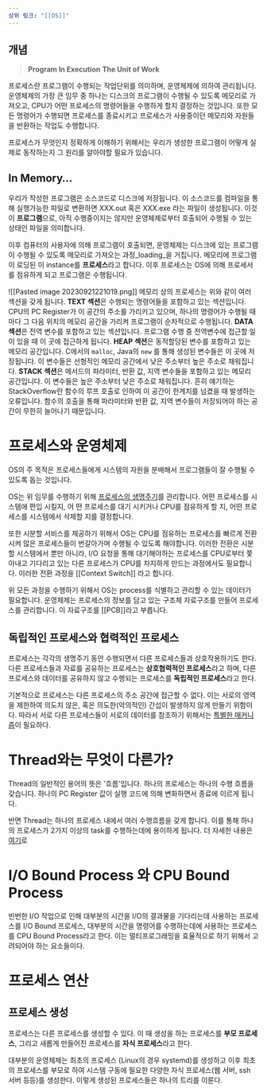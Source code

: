 ```yaml
---
상위 링크: "[[OS]]"
---
```

## 개념
> **Program In Execution**
> **The Unit of Work**

프로세스란 프로그램이 수행되는 작업단위를 의미하며, 운영체제에 의하여 관리됩니다. 운영체제의 가장 큰 임무 중 하나는 디스크의 프로그램이 수행될 수 있도록 메모리로 가져오고, CPU가 어떤 프로세스의 명령어들을 수행하게 할지 결정하는 것입니다. 또한 모든 명령어가 수행되면 프로세스를 종료시키고 프로세스가 사용중이던 메모리와 자원들을 반환하는 작업도 수행합니다.

프로세스가 무엇인지 정확하게 이해하기 위해서는 우리가 생성한 프로그램이 어떻게 실제로 동작하는지 그 원리를 알아야할 필요가 있습니다. 
## In Memory…

우리가 작성한 프로그램은 소스코드로 디스크에 저장됩니다. 이 소스코드를 컴파일을 통해 실행가능한 파일로 변환하면 XXX.out 혹은 XXX.exe 라는 파일이 생성됩니다. 이것이 **프로그램**으로, 아직 수행중이지는 않지만 운영체제로부터 호출되어 수행될 수 있는 상태인 파일을 의미합니다.

이후 컴퓨터의 사용자에 의해 프로그램이 호출되면, 운영체제는 디스크에 있는 프로그램이 수행될 수 있도록 메모리로 가져오는 과정_loading_을 거칩니다. 메모리에 프로그램이 로딩된 이 instance를 **프로세스**라고 합니다. 이후 프로세스는 OS에 의해 프로세서를 점유하게 되고 프로그램은 수행됩니다.

![[Pasted image 20230921221019.png]]
메모리 상의 프로세스는 위와 같이 여러 섹션을 갖게 됩니다.
**TEXT 섹션**은 수행되는 명령어들을 포함하고 있는 섹션입니다. CPU의 PC Register가 이 공간의 주소를 가리키고 있으며, 하나의 명령어가 수행될 때마다 그 다음 위치의 메모리 공간을 가리켜 프로그램이 순차적으로 수행됩니다.
**DATA 섹션**은 전역 변수를 포함하고 있는 섹션입니다. 프로그램 수행 중 전역변수에 접근할 일이 있을 때 이 곳에 접근하게 됩니다.
**HEAP 섹션**은 동적할당된 변수를 포함하고 있는 메모리 공간입니다. C에서의 `malloc`, Java의 `new` 를 통해 생성된 변수들은 이 곳에 저장됩니다. 이 변수들은 선형적인 메모리 공간에서 낮은 주소부터 높은 주소로 채워집니다.
**STACK 섹션**은 메서드의 파라미터, 반환 값, 지역 변수들을 포함하고 있는 메모리 공간입니다. 이 변수들은 높은 주소부터 낮은 주소로 채워집니다. 흔히 얘기하는 StackOverflow란 함수의 루프 호출로 인하여 이 공간이 한계치를 넘겼을 때 발생하는 오류입니다. 함수의 호출을 통해 파라미터와 반환 값, 지역 변수들이 저장되어야 하는 공간이 무한히 늘어나기 때문입니다.

# 프로세스와 운영체제

OS의 주 목적은 프로세스들에게 시스템의 자원을 분배해서 프로그램들이 잘 수행될 수 있도록 돕는 것입니다.

OS는 위 임무를 수행하기 위해 [프로세스의 생명주기](Process%20생명주기와%20State)를 관리합니다. 어떤 프로세스를 시스템에 편입 시킬지, 어
떤 프로세스를 대기 시키거나 CPU를 점유하게 할 지, 어떤 프로세스를 시스템에서 삭제할 지를 결정합니다.

또한 시분할 서비스를 제공하기 위해서 OS는 CPU를 점유하는 프로세스를 빠르게 전환시켜 많은 프로세스들이 번갈아가며 수행될 수 있도록 해야합니다. 이러한 전환은 시분할 시스템에서 뿐만 아니라, I/O 요청을 통해 대기해야하는 프로세스를 CPU로부터 쫓아내고 기다리고 있는 다른 프로세스가 CPU를 차지하게 만드는 과정에서도 필요합니다. 이러한 전환 과정을 [[Context Switch]] 라고 합니다.

위 모든 과정을 수행하기 위해서 OS는 process를 식별하고 관리할 수 있는 데이터가 필요합니다. 운영체제는 프로세스의 정보를 담고 있는 구조체 자료구조를 만들어 프로세스를 관리합니다. 이 자료구조를 [[PCB]]라고 부릅니다.

## 독립적인 프로세스와 협력적인 프로세스

프로세스는 각각의 생명주기 동안 수행되면서 다른 프로세스들과 상호작용하기도 한다. 다른 프로세스들과 자료를 공유하는 프로세스는 **상호협력적인 프로세스**라고 하며, 다른 프로세스와 데이터를 공유하지 않고 수행되는 프로세스를 **독립적인 프로세스**라고 한다.

기본적으로 프로세스는 다른 프로세스의 주소 공간에 접근할 수 없다. 이는 서로의 영역을 제한하여 의도치 않은, 혹은 의도한(악의적인) 간섭이 발생하지 않게 만들기 위함이다. 따라서 서로 다른 프로세스들이 서로의 데이터를 참조하기 위해서는 [특별한 매커니즘](IPC.md)이 필요하다.


# Thread와는 무엇이 다른가?

Thread의 일반적인 용어의 뜻은 '흐름'입니다. 하나의 프로세스는 하나의 수행 흐름을 갖습니다. 하나의 PC Register 값이 실행 코드에 의해 변화하면서 종료에 이르게 됩니다.

반면 Thread는 하나의 프로세스 내에서 여러 수행흐름을 갖게 합니다. 이를 통해 하나의 프로세스가 2가지 이상의 task를 수행하는데에 용이하게 됩니다. 더 자세한 내용은 [여기](Thread.md)로

# I/O Bound Process 와 CPU Bound Process
빈번한 I/O 작업으로 인해 대부분의 시간을 I/O의 결과물을 기다리는데 사용하는 프로세스를 I/O Bound 프로세스, 대부분의 시간을 명령어를 수행하는데에 사용하는 프로세스를 CPU Bound Process라고 한다. 이는 멀티프로그래밍을 효율적으로 하기 위해서 고려되어야 하는 요소들이다.



# 프로세스 연산
## 프로세스 생성

프로세스는 다른 프로세스를 생성할 수 있다. 이 때 생성을 하는 프로세스를 **부모 프로세스**, 그리고 새롭게 만들어진 프로세스를 **자식 프로세스**라고 한다.

대부분의 운영체제는 최초의 프로세스 (Linux의 경우 systemd)를 생성하고 이후 최초의 프로세스를 부모로 하여 시스템 구동에 필요한 다양한 자식 프로세스(웹 서버, ssh 서버 등등)를 생성한다. 이렇게 생성된 프로세스들은 하나의 트리를 이룬다.


